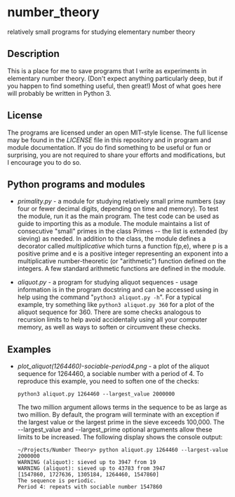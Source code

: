 # number_theory
relatively small programs for studying elementary number theory

## Description

This is a place for me to save programs that I write as experiments in elementary number theory.  (Don't expect anything particularly deep, but if you happen to find something useful, then great!)  Most of what goes here will probably be written in Python 3.

## License

The programs are licensed under an open MIT-style license.  The full license may be found in the *LICENSE* file in this repository and in program and module documentation.  If you do find something to be useful or fun or surprising, you are not required to share your efforts and modifications, but I encourage you to do so.

## Python programs and modules

* *primality.py* - a module for studying relatively small prime numbers (say four or fewer decimal digits, depending on time and memory).  To test the module, run it as the main program.  The test code can be used as guide to importing this as a module.  The module maintains a list of consecutive "small" primes in the class Primes -- the list is extended (by sieving) as needed.  In addition to the class, the module defines a decorator called *multiplicative* which turns a function f(p,e), where p is a positive prime and e is a positive integer representing an exponent into a multiplicative number-theoretic (or "arithmetic") function defined on the integers.  A few standard arithmetic functions are defined in the module.

* *aliquot.py* - a program for studying aliquot sequences - usage information is in the program docstring and can be accessed using in help using the command "`python3 aliquot.py -h`".  For a typical example, try something like `python3 aliquot.py 360` for a plot of the aliquot sequence for 360.  There are some checks analogous to recursion limits to help avoid accidentally using all your computer memory, as well as ways to soften or circumvent these checks.

## Examples

* *plot_aliquot(1264460)-sociable-period4.png* - a plot of the aliquot sequence for 1264460, a sociable number with a period of 4.  To reproduce this example, you need to soften one of the checks:
  ```
  python3 aliquot.py 1264460 --largest_value 2000000
  ```
  The two million argument allows terms in the sequence to be as large as two million.  By default, the program will terminate with an exception if the largest value or the largest prime in the sieve exceeds 100,000.  The --largest_value and --largest_prime optional arguments allow these limits to be increased.  The following display shows the console output:
  ```
  ~/Projects/Number Theory> python aliquot.py 1264460 --largest-value 2000000
  WARNING (aliquot): sieved up to 3947 from 19
  WARNING (aliquot): sieved up to 43783 from 3947
  [1547860, 1727636, 1305184, 1264460, 1547860]
  The sequence is periodic.
  Period 4: repeats with sociable number 1547860
  ```
